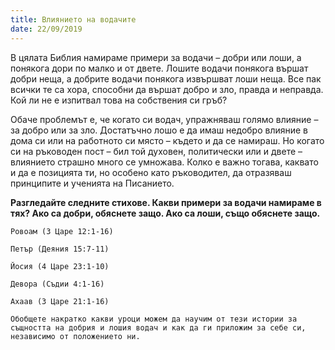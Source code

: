 ```yaml
---
title: Влиянието на водачите
date: 22/09/2019
---
```


В цялата Библия намираме примери за водачи – добри или лоши, а понякога дори по малко и от двете. Лошите водачи понякога вършат добри неща, а добрите водачи понякога извършват лоши неща. Все пак всички те са хора, способни да вършат добро и зло, правда и неправда. Кой ли не е изпитвал това на собствения си гръб?

Обаче проблемът е, че когато си водач, упражняваш голямо влияние – за добро или за зло. Достатъчно лошо е да имаш недобро влияние в дома си или на работното си място – където и да се намираш. Но когато си на ръководен пост – бил той духовен, политически или и двете – влиянието страшно много се умножава. Колко е важно тогава, каквато и да е позицията ти, но особено като ръководител, да отразяваш принципите и ученията на Писанието.

**Разгледайте следните стихове. Какви примери за водачи намираме в тях? Ако са добри, обяснете защо. Ако са лоши, също обяснете защо.**

`Ровоам (3 Царе 12:1-16)`

`Петър (Деяния 15:7-11)`

`Йосия (4 Царе 23:1-10)`

`Девора (Съдии 4:1-16)`

`Ахаав (3 Царе 21:1-16)`

`Обобщете накратко какви уроци можем да научим от тези истории за същността на добрия и лошия водач и как да ги приложим за себе си, независимо от положението ни.`